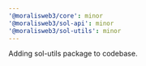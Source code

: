 ```yaml
---
'@moralisweb3/core': minor
'@moralisweb3/sol-api': minor
'@moralisweb3/sol-utils': minor
---
```


Adding sol-utils package to codebase.
